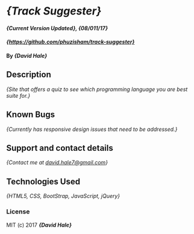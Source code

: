 # _{Track Suggester}_

#### _{Current Version Updated}, {08/011/17}_

#### _{https://github.com/phuzisham/track-suggester}_

#### By _**{David Hale}**_

## Description

_{Site that offers a quiz to see which programming language you are best suite for.}_

## Known Bugs

_{Currently has responsive design issues that need to be addressed.}_

## Support and contact details

_{Contact me at david.hale7@gmail.com}_

## Technologies Used

_{HTML5, CSS, BootStrap, JavaScript, jQuery}_

### License

MIT (c) 2017 **_{David Hale}_**
